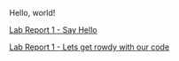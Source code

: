 Hello, world!

[Lab Report 1 - Say Hello](https://github.com/j6villanueva/cse15l-lab-reports/blob/main/lab-report-1-week-0.md)

[Lab Report 1 - Lets get rowdy with our code](https://github.com/j6villanueva/cse15l-lab-reports/blob/main/lab-report-1-week-0.md)